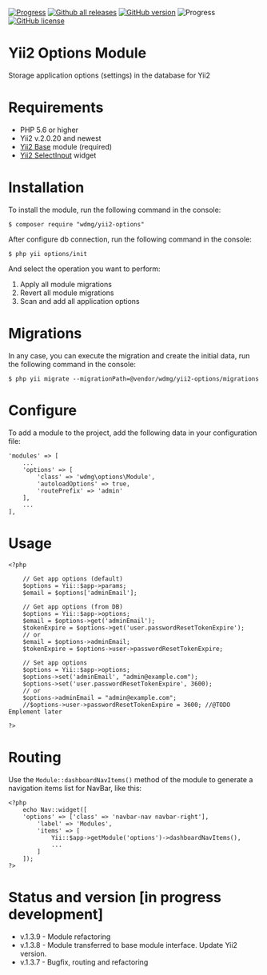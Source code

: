 [![Progress](https://img.shields.io/badge/required-Yii2_v2.0.13-blue.svg)](https://packagist.org/packages/yiisoft/yii2)
[![Github all releases](https://img.shields.io/github/downloads/wdmg/yii2-options/total.svg)](https://GitHub.com/wdmg/yii2-options/releases/)
[![GitHub version](https://badge.fury.io/gh/wdmg/yii2-options.svg)](https://github.com/wdmg/yii2-options)
![Progress](https://img.shields.io/badge/progress-in_development-red.svg)
[![GitHub license](https://img.shields.io/github/license/wdmg/yii2-options.svg)](https://github.com/wdmg/yii2-options/blob/master/LICENSE)

# Yii2 Options Module
Storage application options (settings) in the database for Yii2

# Requirements
* PHP 5.6 or higher
* Yii2 v.2.0.20 and newest
* [Yii2 Base](https://github.com/wdmg/yii2-base) module (required)
* [Yii2 SelectInput](https://github.com/wdmg/yii2-selectinput) widget

# Installation
To install the module, run the following command in the console:

`$ composer require "wdmg/yii2-options"`

After configure db connection, run the following command in the console:

`$ php yii options/init`

And select the operation you want to perform:
  1) Apply all module migrations
  2) Revert all module migrations
  3) Scan and add all application options

# Migrations
In any case, you can execute the migration and create the initial data, run the following command in the console:

`$ php yii migrate --migrationPath=@vendor/wdmg/yii2-options/migrations`

# Configure
To add a module to the project, add the following data in your configuration file:

    'modules' => [
        ...
        'options' => [
            'class' => 'wdmg\options\Module',
            'autoloadOptions' => true,
            'routePrefix' => 'admin'
        ],
        ...
    ],

# Usage

    <?php
        
        // Get app options (default)
        $options = Yii::$app->params;
        $email = $options['adminEmail'];
        
        // Get app options (from DB)
        $options = Yii::$app->options;
        $email = $options->get('adminEmail');
        $tokenExpire = $options->get('user.passwordResetTokenExpire');
        // or
        $email = $options->adminEmail;
        $tokenExpire = $options->user->passwordResetTokenExpire;
        
        // Set app options
        $options = Yii::$app->options;
        $options->set('adminEmail', "admin@example.com");
        $options->set('user.passwordResetTokenExpire', 3600);
        // or
        $options->adminEmail = "admin@example.com";
        //$options->user->passwordResetTokenExpire = 3600; //@TODO Emplement later
        
    ?>
    

# Routing
Use the `Module::dashboardNavItems()` method of the module to generate a navigation items list for NavBar, like this:

    <?php
        echo Nav::widget([
        'options' => ['class' => 'navbar-nav navbar-right'],
            'label' => 'Modules',
            'items' => [
                Yii::$app->getModule('options')->dashboardNavItems(),
                ...
            ]
        ]);
    ?>

# Status and version [in progress development]
* v.1.3.9 - Module refactoring
* v.1.3.8 - Module transferred to base module interface. Update Yii2 version.
* v.1.3.7 - Bugfix, routing and refactoring